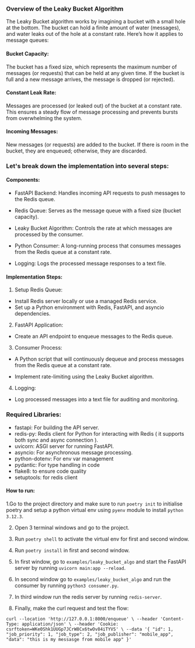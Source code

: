 ### Overview of the Leaky Bucket Algorithm
The Leaky Bucket algorithm works by imagining a bucket with a small hole at the bottom. The bucket can hold a finite amount of water (messages), and water leaks out of the hole at a constant rate. Here’s how it applies to message queues:

#### Bucket Capacity:
The bucket has a fixed size, which represents the maximum number of messages (or requests) that can be held at any given time. If the bucket is full and a new message arrives, the message is dropped (or rejected).

#### Constant Leak Rate:
Messages are processed (or leaked out) of the bucket at a constant rate. This ensures a steady flow of message processing and prevents bursts from overwhelming the system.

#### Incoming Messages:
New messages (or requests) are added to the bucket. If there is room in the bucket, they are enqueued; otherwise, they are discarded.

### Let's break down the implementation into several steps:

#### Components:
- FastAPI Backend: Handles incoming API requests to push messages to the Redis queue.

- Redis Queue: Serves as the message queue with a fixed size (bucket capacity).

- Leaky Bucket Algorithm: Controls the rate at which messages are processed by the consumer.

- Python Consumer: A long-running process that consumes messages from the Redis queue at a constant rate.

- Logging: Logs the processed message responses to a text file.


#### Implementation Steps:

1. Setup Redis Queue:

- Install Redis server locally or use a managed Redis service.
- Set up a Python environment with Redis, FastAPI, and asyncio dependencies.

2. FastAPI Application:

- Create an API endpoint to enqueue messages to the Redis queue.


3. Consumer Process:

- A Python script that will continuously dequeue and process messages from the Redis queue at a constant rate.

- Implement rate-limiting using the Leaky Bucket algorithm.

4. Logging:
- Log processed messages into a text file for auditing and monitoring.

### Required Libraries:

- fastapi: For building the API server.
- redis-py: Redis client for Python for interacting with Redis ( it supports both sync and async connection ).
- uvicorn: ASGI server for running FastAPI.
- asyncio: For asynchronous message processing.
- python-dotenv: For env var management
- pydantic: For type handling in code
- flake8: to ensure code quality
- setuptools: for redis client


#### How to run:
1.Go to the project directory and make sure to run `poetry init` to initialise poetry and setup a python virtual env using `pyenv` module to install `python 3.12.3`.

2. Open 3 terminal windows and go to the project.

3. Run `poetry shell` to activate the virtual env for first and second window.

4. Run `poetry install` in first and second window.

5. In first window, go to `examples/leaky_bucket_algo` and start the FastAPI server by running `uvicorn main:app --reload`.

6. In second window go to `examples/leaky_bucket_algo` and run the consumer by running `python3 consumer.py`.

7. In third window run the redis server by running `redis-server`.

8. Finally, make the curl request and test the flow: 

`curl --location 'http://127.0.0.1:8000/enqueue' \
--header 'Content-Type: application/json' \
--header 'Cookie: csrftoken=WKe0Shk1UUGp7JCrW8Cx6twOv84iTYVS' \
--data '{
        "id": 1,
    "job_priority": 1,
    "job_type": 2,
    "job_publisher": "mobile_app",
    "data": "this is my messasge from mobile app"
}'`
